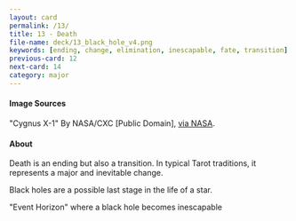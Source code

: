 ```yaml
---
layout: card
permalink: /13/
title: 13 - Death
file-name: deck/13_black_hole_v4.png
keywords: [ending, change, elimination, inescapable, fate, transition]
previous-card: 12
next-card: 14
category: major
---
```


#### Image Sources
"Cygnus X-1" By NASA/CXC [Public Domain], [via NASA](https://www.nasa.gov/mission_pages/chandra/multimedia/photo09-065.html).

#### About
Death is an ending but also a transition. In typical Tarot traditions, it represents a major and inevitable change.

Black holes are a possible last stage in the life of a star.

"Event Horizon" where a black hole becomes inescapable
